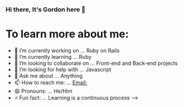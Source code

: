 ### Hi there, It's Gordon here 👋


# To learn more about me:

- 🔭 I’m currently working on ... Ruby on Rails
- 🌱 I’m currently learning ... Ruby
- 👯 I’m looking to collaborate on ... Front-end and Back-end projects
- 🤔 I’m looking for help with ... Javascript
- 💬 Ask me about ... Anything
- 📫 How to reach me: ... [Email: ](gordon.tinyefuza1@gmail.com)
- 😄 Pronouns: ... He/Him
- ⚡ Fun fact: ... Learning is a continuous process
-->
